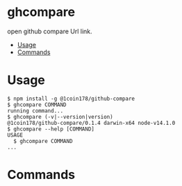 ghcompare
=========

open github compare Url link.

<!-- toc -->
* [Usage](#usage)
* [Commands](#commands)
<!-- tocstop -->
# Usage
<!-- usage -->
```sh-session
$ npm install -g @1coin178/github-compare
$ ghcompare COMMAND
running command...
$ ghcompare (-v|--version|version)
@1coin178/github-compare/0.1.4 darwin-x64 node-v14.1.0
$ ghcompare --help [COMMAND]
USAGE
  $ ghcompare COMMAND
...
```
<!-- usagestop -->
# Commands
<!-- commands -->

<!-- commandsstop -->
